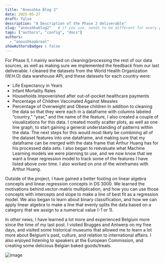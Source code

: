 ```yaml
---
title: "Anoushka Blog 2"
date: 2025-05-27
draft: false
description: "A Description of the Phase 2 deliverable"
slug: "anoushkablog2"   # if you use, needs to be different for every post
tags: ["authors", "config", "docs"]
authors:
  - "anoushkaabroal"
showAuthorsBadges : false
---
```


For Phase II, I mainly worked on cleaning/processing the rest of our data sources, as well as making sure we implemented the feedback from our last deliverable. I cleaned the datasets from the World Health Organization (W.H.O) data warehouse API, and these datasets for each country were:
- Life Expectancy in Years
- Infant Mortality Rates 
- Households impoverished after out-of-pocket healthcare payments 
- Percentage of Children Vaccinated Against Measles 
- Percentage of Overweight and Obese children
In addition to cleaning the data so that they were each in a dataframe with columns labeled “country,” “year,” and the name of the feature, I also created a couple of visualizations for this data. I created mostly scatter plots, as well as one line graph, to start gaining a general understanding of patterns within the data. The next steps for this would most likely be combining all of the dataset features into one dataframe, and making sure that my dataframe can be merged with the data frame that Arthur Huang has for his processed data sets. I also began to reevaluate what Machine Learning models we were planning to use, and we now know that we want a linear regression model to track some of the features I have listed above over time. I also worked on one of the wireframes with Arthur Huang. 

Outside of the project, I have gained a better footing on linear algebra concepts and linear regression concepts in DS 3000. We learned the motivations behind vector-matrix multiplication, and how you can use those concepts with intercepts and slope to make a line of best fit as a regression model. We also began to learn about binary classification, and how we can apply linear algebra to make a line that evenly splits the data based on a category that we assign to a numerical value (-1 or 1). 

In other news, I have learned a lot more and experienced Belgium more since the time of my last post. I visited Brugges and Antwerp on my free days, and visited some historical museums that allowed me to learn a lot more about Belgium's past, culture, and relation to international affairs. I also enjoyed listening to speakers at the European Commission, and creating some delicious Belgian baked goods/treats. 

![image](anoushBlog2.png)



